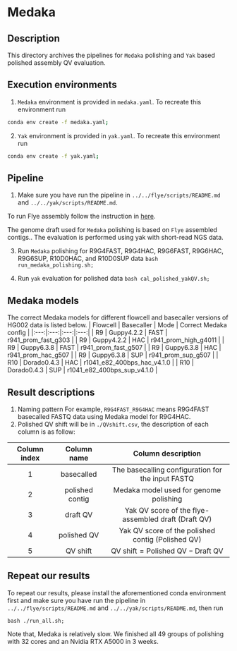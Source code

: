 # Medaka
## Description
This directory archives the pipelines for `Medaka` polishing and `Yak` based polished assembly QV evaluation.


## Execution environments
1. `Medaka` environment is provided in `medaka.yaml`. To recreate this environment run
```bash
conda env create -f medaka.yaml;
```

2. `Yak` environment is provided in `yak.yaml`. To recreate this environment run
```bash
conda env create -f yak.yaml;
```


## Pipeline
1. Make sure you have run the pipeline in `../../flye/scripts/README.md` and `../../yak/scripts/README.md`.

To run Flye assembly follow the instruction in [here](../../flye/scripts/README.md).

The genome draft used for `Medaka` polishing is based on `Flye` assembled contigs.. The evaluation is performed using yak with short-read NGS data.


3. Run `Medaka` polishing for R9G4FAST, R9G4HAC, R9G6FAST, R9G6HAC, R9G6SUP, R10D0HAC, and R10D0SUP data
`bash run_medaka_polishing.sh;`


4. Run `yak` evaluation for polished data
`bash cal_polished_yakQV.sh;`

## Medaka models
The correct Medaka models for different flowcell and basecaller versions of HG002 data is listed below.
| Flowcell | Basecaller | Mode | Correct Medaka config |
|:---:|:---:|:---:|:---:|
| R9 | Guppy4.2.2 | FAST | r941_prom_fast_g303 |
| R9 | Guppy4.2.2 | HAC | r941_prom_high_g4011 |
| R9 | Guppy6.3.8 | FAST | r941_prom_fast_g507 |
| R9 | Guppy6.3.8 | HAC | r941_prom_hac_g507 |
| R9 | Guppy6.3.8 | SUP | r941_prom_sup_g507 |
| R10 | Dorado0.4.3 | HAC | r1041_e82_400bps_hac_v4.1.0 |
| R10 | Dorado0.4.3 | SUP | r1041_e82_400bps_sup_v4.1.0 |

## Result descriptions
1. Naming pattern
   For example, `R9G4FAST_R9G4HAC` means R9G4FAST basecalled FASTQ data using Medaka model for R9G4HAC.
3. Polished QV shift will be in `./QVshift.csv`, the description of each column is as follow:

| Column index | Column name | Column description |
|:---:|:---:|:---:|
| 1 | basecalled | The basecalling configuration for the input FASTQ | 
| 2 | polished contig | Medaka model used for genome polishing |
| 3 | draft QV | Yak QV score of the flye-assembled draft ($\text{Draft QV}$) |
| 4 | polished QV | Yak QV score of the polished contig ($\text{Polished QV}$) |
| 5 | QV shift | $\text{QV shift} = \text{Polished QV} - \text{Draft QV}$ |



## Repeat our results
To repeat our results, please install the aforementioned conda environment first and  make sure you have run the pipeline in `../../flye/scripts/README.md` and `../../yak/scripts/README.md`, then run
```
bash ./run_all.sh;
```
Note that, Medaka is relatively slow. We finished all 49 groups of polishing with 32 cores and an Nvidia RTX A5000 in 3 weeks.
